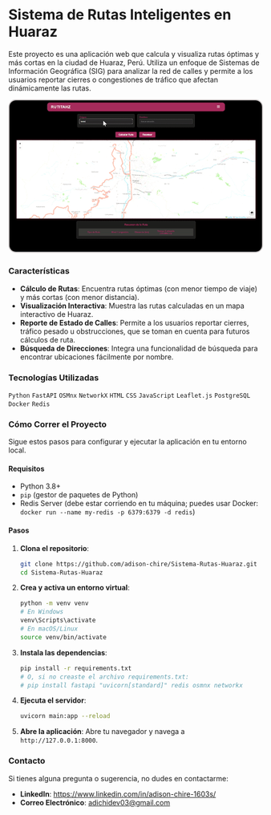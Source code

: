 # Sistema de Rutas Inteligentes en Huaraz

Este proyecto es una aplicación web que calcula y visualiza rutas óptimas y más cortas en la ciudad de Huaraz, Perú. Utiliza un enfoque de Sistemas de Información Geográfica (SIG) para analizar la red de calles y permite a los usuarios reportar cierres o congestiones de tráfico que afectan dinámicamente las rutas.

<div align="center">
  <img src="/ruta-demo-hz.gif" alt="Demostración de la calculadora de rutas" style="border: 2px solid #cdc8c8ff; border-radius: 15px;">
</div>

### Características
-   **Cálculo de Rutas**: Encuentra rutas óptimas (con menor tiempo de viaje) y más cortas (con menor distancia).
-   **Visualización Interactiva**: Muestra las rutas calculadas en un mapa interactivo de Huaraz.
-   **Reporte de Estado de Calles**: Permite a los usuarios reportar cierres, tráfico pesado u obstrucciones, que se toman en cuenta para futuros cálculos de ruta.
-   **Búsqueda de Direcciones**: Integra una funcionalidad de búsqueda para encontrar ubicaciones fácilmente por nombre.    

### Tecnologías Utilizadas 

`Python` `FastAPI` `OSMnx` `NetworkX` `HTML` `CSS` `JavaScript` `Leaflet.js` `PostgreSQL` `Docker` `Redis`

### Cómo Correr el Proyecto

Sigue estos pasos para configurar y ejecutar la aplicación en tu entorno local.

#### Requisitos
-   Python 3.8+
-   `pip` (gestor de paquetes de Python)
-   Redis Server (debe estar corriendo en tu máquina; puedes usar Docker: `docker run --name my-redis -p 6379:6379 -d redis`)

#### Pasos
1.  **Clona el repositorio**:
    ```bash
    git clone https://github.com/adison-chire/Sistema-Rutas-Huaraz.git
    cd Sistema-Rutas-Huaraz
    ```
2.  **Crea y activa un entorno virtual**:
    ```bash
    python -m venv venv
    # En Windows
    venv\Scripts\activate
    # En macOS/Linux
    source venv/bin/activate
    ```
3.  **Instala las dependencias**:
    ```bash
    pip install -r requirements.txt
    # O, si no creaste el archivo requirements.txt:
    # pip install fastapi "uvicorn[standard]" redis osmnx networkx
    ```
4.  **Ejecuta el servidor**:
    ```bash
    uvicorn main:app --reload
    ```
5.  **Abre la aplicación**:
    Abre tu navegador y navega a `http://127.0.0.1:8000`.

### Contacto

Si tienes alguna pregunta o sugerencia, no dudes en contactarme:
-   **LinkedIn**: https://www.linkedin.com/in/adison-chire-1603s/
-   **Correo Electrónico**: adichidev03@gmail.com